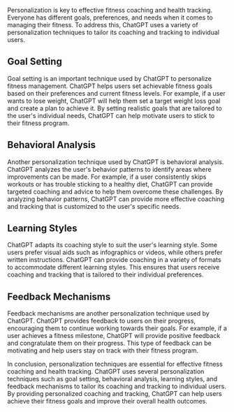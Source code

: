 
Personalization is key to effective fitness coaching and health tracking. Everyone has different goals, preferences, and needs when it comes to managing their fitness. To address this, ChatGPT uses a variety of personalization techniques to tailor its coaching and tracking to individual users.

Goal Setting
------------

Goal setting is an important technique used by ChatGPT to personalize fitness management. ChatGPT helps users set achievable fitness goals based on their preferences and current fitness levels. For example, if a user wants to lose weight, ChatGPT will help them set a target weight loss goal and create a plan to achieve it. By setting realistic goals that are tailored to the user's individual needs, ChatGPT can help motivate users to stick to their fitness program.

Behavioral Analysis
-------------------

Another personalization technique used by ChatGPT is behavioral analysis. ChatGPT analyzes the user's behavior patterns to identify areas where improvements can be made. For example, if a user consistently skips workouts or has trouble sticking to a healthy diet, ChatGPT can provide targeted coaching and advice to help them overcome these challenges. By analyzing behavior patterns, ChatGPT can provide more effective coaching and tracking that is customized to the user's specific needs.

Learning Styles
---------------

ChatGPT adapts its coaching style to suit the user's learning style. Some users prefer visual aids such as infographics or videos, while others prefer written instructions. ChatGPT can provide coaching in a variety of formats to accommodate different learning styles. This ensures that users receive coaching and tracking that is tailored to their individual preferences.

Feedback Mechanisms
-------------------

Feedback mechanisms are another personalization technique used by ChatGPT. ChatGPT provides feedback to users on their progress, encouraging them to continue working towards their goals. For example, if a user achieves a fitness milestone, ChatGPT will provide positive feedback and congratulate them on their progress. This type of feedback can be motivating and help users stay on track with their fitness program.

In conclusion, personalization techniques are essential for effective fitness coaching and health tracking. ChatGPT uses several personalization techniques such as goal setting, behavioral analysis, learning styles, and feedback mechanisms to tailor its coaching and tracking to individual users. By providing personalized coaching and tracking, ChatGPT can help users achieve their fitness goals and improve their overall health outcomes.
